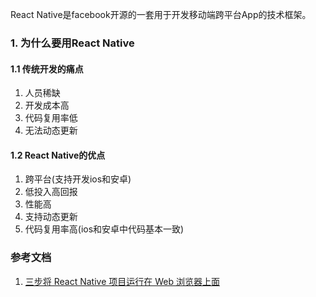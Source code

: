 React Native是facebook开源的一套用于开发移动端跨平台App的技术框架。
### 1. 为什么要用React Native
#### 1.1  传统开发的痛点
1. 人员稀缺
2. 开发成本高
3. 代码复用率低
4. 无法动态更新

#### 1.2  React Native的优点
1. 跨平台(支持开发ios和安卓)
2. 低投入高回报
3. 性能高
4. 支持动态更新
5. 代码复用率高(ios和安卓中代码基本一致)


### 参考文档
1. [三步将 React Native 项目运行在 Web 浏览器上面](http://taobaofed.org/blog/2016/03/11/react-web-intro/)